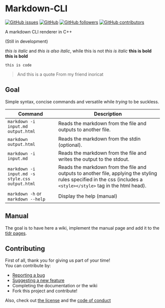 # Markdown-CLI
[![GitHub issues](https://img.shields.io/github/issues/margual56/Markdown-CLI?style=for-the-badge)](https://github.com/margual56/Markdown-CLI/issues)
[![GitHub](https://img.shields.io/github/license/margual56/Markdown-CLI?style=for-the-badge)](https://github.com/margual56/Markdown-CLI/blob/main/docs/LICENSE)
[![GitHub followers](https://img.shields.io/github/followers/margual56?style=for-the-badge)](https://github.com/margual56?tab=followers)
[![GitHub contributors](https://img.shields.io/github/contributors/margual56/Markdown-CLI?style=for-the-badge)](https://github.com/margual56/Markdown-CLI/graphs/contributors)

A markdown CLI renderer in C++

(Still in development)

*this is italic* and _this is also italic_, while this is not
_this is italic_
**this is bold**
__this is bold__

`this is code`

> And this is a quote
From my friend inoricat


## Goal
Simple syntax, concise commands and versatile while _trying_ to be suckless.

Command | Description
--- | ---
`markdown -i input.md output.html` | Reads the markdown from the file and outputs to another file.
`markdown output.html`             | Reads the markdown from the stdin (optional).
`markdown -i input.md`             | Reads the markdown from the file and writes the output to the stdout.
`markdown -i input.md -s style.css output.html` |  Reads the markdown from the file and outputs to another file, applying the styling rules specified in the css (includes a `<style></style>` tag in the html head).
`markdown -h` or `markdown --help` | Display the help (manual)

## Manual
The goal is to have here a wiki, implement the manual page and add it to the [tldr pages](https://github.com/tldr-pages/tldr).

## Contributing
First of all, thank you for giving us part of your time!<br/>
You can contribute by:
* [Reporting a bug](https://github.com/margual56/Markdown-CLI/issues/new?assignees=margual56&labels=bug&template=bug_report.md&title=%5BBUG%5D+-+short+description+of+problem)
* [Suggesting a new feature](https://github.com/margual56/Markdown-CLI/issues/new?assignees=margual56&labels=enhancement&template=feature_request.md&title=%5BFEATURE%5D+-+short+description+of+the+feature+or+request)
* Completing the documentation or the wiki
* Fork this project and contribute!

Also, check out [the license](https://github.com/margual56/Markdown-CLI/blob/main/docs/LICENSE) and the [code of conduct](https://github.com/margual56/Markdown-CLI/blob/main/docs/CODE_OF_CONDUCT.md)

